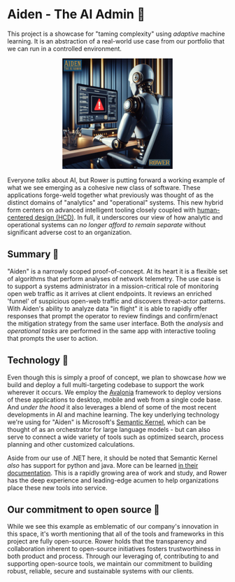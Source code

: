# Aiden - The AI Admin 🤖
This project is a showcase for "taming complexity" using *adaptive* machine learning. It is an abstraction of a real-world use case from our portfolio that we can run in a controlled environment. 

<p align="center">
    <img src='img/Aiden_logo.jpg' width=50%>
</p>

Everyone *talks* about AI, but Rower is putting forward a working example of what we see emerging as a cohesive new class of software. These applications forge-weld together what previously was thought of as the distinct domains of "analytics" and "operational" systems. This new hybrid form centers on advanced intelligent tooling closely coupled with [human-centered design (HCD)](https://en.wikipedia.org/wiki/Human-centered_design). In full, it underscores our view of how analytic and operational systems can *no longer afford to remain separate* without significant adverse cost to an organization. 

## Summary 📰
"Aiden" is a narrowly scoped proof-of-concept. At its heart it is a flexible set of algorithms that perform analyses of network telemetry. The use case is to support a systems administrator in a mission-critical role of monitoring open web traffic as it arrives at client endpoints. It reviews an enriched 'funnel' of suspicious open-web traffic and discovers threat-actor patterns. With Aiden's ability to analyze data "in flight" it is able to rapidly offer responses that prompt the operator to review findings and confirm/enact the mitigation strategy from the same user interface. Both the *analysis* and *operational tasks* are performed in the same app with interactive tooling that prompts the user to action.  

## Technology 📐
Even though this is simply a proof of concept, we plan to showcase *how* we build and deploy a full multi-targeting codebase to support the work wherever it occurs. We employ the [Avalonia](https://avaloniaui.net/) framework to deploy versions of these applications to desktop, mobile and web from a single code base. And *under the hood* it also leverages a blend of some of the most recent developments in AI and machine learning. The key underlying technology we're using for "Aiden" is Microsoft's [Semantic Kernel](https://github.com/microsoft/semantic-kernel), which can be thought of as an orchestrator for large language models - but can also serve to connect a wide variety of tools such as optimized search, process planning and other customized calculations. 

Aside from our use of .NET here, it should be noted that Semantic Kernel *also* has support for python and java. More can be learned [in their documentation](https://learn.microsoft.com/en-us/semantic-kernel/overview/). This is a rapidly growing area of work and study, and Rower has the deep experience and leading-edge acumen to help organizations place these new tools into service.

## Our commitment to open source 🤝

While we see this example as emblematic of our company's innovation in this space, it's worth mentioning that all of the tools and frameworks in this project are fully open-source.  Rower holds that the transparency and collaboration inherent to open-source initiatives fosters trustworthiness in both product and process. Through our leveraging of, contributing to and supporting open-source tools, we maintain our commitment to building robust, reliable, secure and sustainable systems with our clients. 